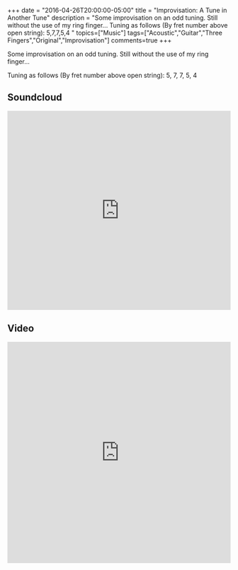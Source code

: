 +++
date = "2016-04-26T20:00:00-05:00"
title = "Improvisation: A Tune in Another Tune"
description = "Some improvisation on an odd tuning. Still without the use of my ring finger... Tuning as follows (By fret number above open string): 5,7,7,5,4 "
topics=["Music"]
tags=["Acoustic","Guitar","Three Fingers","Original","Improvisation"]
comments=true
+++

Some improvisation on an odd tuning. Still without the use of my ring finger...

Tuning as follows (By fret number above open string):
5, 7, 7, 5, 4

## Soundcloud ##
<iframe width="100%" height="450" scrolling="no" frameborder="no" src="https://w.soundcloud.com/player/?url=https%3A//api.soundcloud.com/tracks/260286500&amp;auto_play=false&amp;hide_related=false&amp;show_comments=true&amp;show_user=true&amp;show_reposts=false&amp;visual=true"></iframe>

## Video ##

<iframe width="100%" height="500" src="https://www.youtube.com/embed/YLf_11aA0VQ" frameborder="0" allowfullscreen></iframe>
